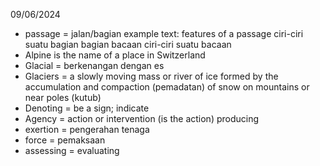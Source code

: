 09/06/2024
- passage = jalan/bagian
example text: features of a passage
ciri-ciri suatu bagian
bagian bacaan
ciri-ciri suatu bacaan
- Alpine is the name of a place in Switzerland
- Glacial = berkenangan dengan es
- Glaciers = a slowly moving mass or river of ice formed by the accumulation and compaction (pemadatan) of snow on mountains or near poles (kutub)
- Denoting = be a sign; indicate
- Agency = action or intervention (is the action) producing
- exertion = pengerahan tenaga
- force = pemaksaan
- assessing = evaluating 



